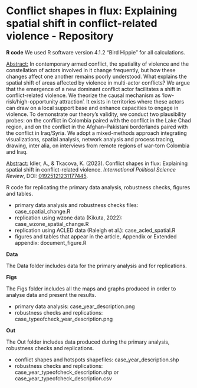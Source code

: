 # Conflict shapes in flux: Explaining spatial shift in conflict-related violence - Repository


**R code**
We used R software version 4.1.2 “Bird Hippie” for all calculations.

<ins>Abstract:</ins> In contemporary armed conflict, the spatiality of violence and the constellation of actors involved in it change frequently, but how these changes affect one another remains poorly understood. What explains the spatial shift of areas affected by violence in multi-actor conflicts? We argue that the emergence of a new dominant conflict actor facilitates a shift in conflict-related violence. We theorize the causal mechanism as ‘low-risk/high-opportunity attraction’. It exists in territories where these actors can draw on a local support base and enhance capacities to engage in violence. To demonstrate our theory’s validity, we conduct two plausibility probes: on the conflict in Colombia paired with the conflict in the Lake Chad region, and on the conflict in the Afghan–Pakistani borderlands paired with the conflict in Iraq/Syria. We adopt a mixed-methods approach integrating visualizations, spatial analysis, network analysis and process tracing, drawing, inter alia, on interviews from remote regions of war-torn Colombia and Iraq.

<ins>Abstract:</ins> Idler, A., & Tkacova, K. (2023). Conflict shapes in flux: Explaining spatial shift in conflict-related violence. <I>International Political Science Review</I>, DOI: [01925121231177445](https://doi.org/10.1177/01925121231177445).

R code for replicating the primary data analysis, robustness checks, figures and tables. 
- primary data analysis and robustness checks files: case_spatial_change.R
- replication using wzone data (Kikuta, 2022): case_wzone_spatial_change.R
- replication using ACLED data (Raleigh et al.): case_acled_spatial.R
- figures and tables that appear in the article, Appendix or Extended appendix: document_figure.R

**Data**

The Data folder includes data for the primary analysis and for replications.

**Figs**

The Figs folder includes all the maps and graphs produced in order to analyse data and present the results.
- primary data analysis: case_year_description.png
- robustness checks and replications: case_typeofcheck_year_description.png

**Out**

The Out folder includes data produced during the primary analysis, robustness checks and replications.
- conflict shapes and hotspots shapefiles: case_year_description.shp
- robustness checks and replications: case_year_typeofcheck_description.shp or case_year_typeofcheck_description.csv

